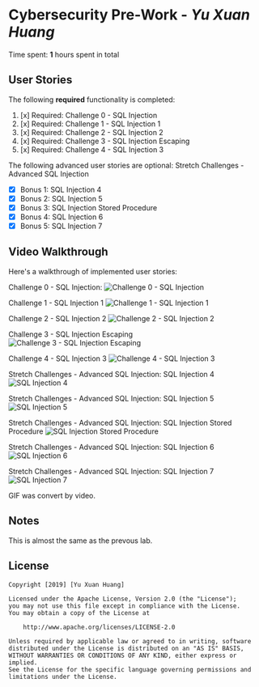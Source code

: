 # Cybersecurity Pre-Work - *Yu Xuan Huang* 

Time spent: **1** hours spent in total 

## User Stories

The following **required** functionality is completed:


1. [x]  Required: Challenge 0 - SQL Injection
2. [x]  Required: Challenge 1 - SQL Injection 1
3. [x]  Required: Challenge 2 - SQL Injection 2
4. [x]  Required: Challenge 3 - SQL Injection Escaping
5. [x]  Required: Challenge 4 - SQL Injection 3

The following advanced user stories are optional: Stretch Challenges - Advanced SQL Injection

* [x]  Bonus 1: SQL Injection 4
* [x]  Bonus 2: SQL Injection 5
* [x]  Bonus 3: SQL Injection Stored Procedure
* [x]  Bonus 4: SQL Injection 6
* [x]  Bonus 5: SQL Injection 7

## Video Walkthrough

Here's a walkthrough of implemented user stories:

Challenge 0 - SQL Injection:
<img src='1.gif' title='Challenge 0 - SQL Injection' width='' alt='Challenge 0 - SQL Injection' />

Challenge 1 - SQL Injection 1
<img src='2.gif' title='Challenge 1 - SQL Injection 1' width='' alt='Challenge 1 - SQL Injection 1' />

Challenge 2 - SQL Injection 2
<img src='3.gif' title='Challenge 2 - SQL Injection 2' width='' alt='Challenge 2 - SQL Injection 2' />

Challenge 3 - SQL Injection Escaping
<img src='4.gif' title='Challenge 3 - SQL Injection Escaping' width='' alt='Challenge 3 - SQL Injection Escaping' />

Challenge 4 - SQL Injection 3
<img src='5.gif' title='Challenge 4 - SQL Injection 3' width='' alt='Challenge 4 - SQL Injection 3' />

Stretch Challenges - Advanced SQL Injection: SQL Injection 4
<img src='6.gif' title='SQL Injection 4' width='' alt='SQL Injection 4' />

Stretch Challenges - Advanced SQL Injection: SQL Injection 5
<img src='7.gif' title='SQL Injection 5' width='' alt='SQL Injection 5' />

Stretch Challenges - Advanced SQL Injection: SQL Injection Stored Procedure
<img src='8.gif' title='SQL Injection Stored Procedure' width='' alt='SQL Injection Stored Procedure' />

Stretch Challenges - Advanced SQL Injection: SQL Injection 6
<img src='9.gif' title='SQL Injection 6' width='' alt='SQL Injection 6' />

Stretch Challenges - Advanced SQL Injection: SQL Injection 7
<img src='10.gif' title='SQL Injection 7' width='' alt='SQL Injection 7' />


GIF was convert by video.

## Notes

This is almost the same as the prevous lab.

## License

    Copyright [2019] [Yu Xuan Huang]

    Licensed under the Apache License, Version 2.0 (the "License");
    you may not use this file except in compliance with the License.
    You may obtain a copy of the License at

        http://www.apache.org/licenses/LICENSE-2.0

    Unless required by applicable law or agreed to in writing, software
    distributed under the License is distributed on an "AS IS" BASIS,
    WITHOUT WARRANTIES OR CONDITIONS OF ANY KIND, either express or implied.
    See the License for the specific language governing permissions and
    limitations under the License.
